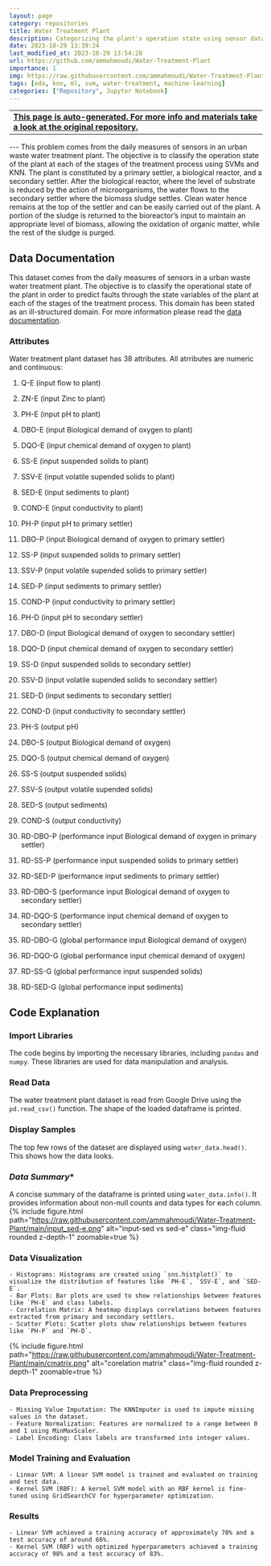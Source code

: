 ```yaml
---
layout: page
category: repositories
title: Water Treatment Plant
description: Categorizing the plant's operation state using sensor data suing SVMs.
date: 2023-10-29 13:39:24 
last_modified_at: 2023-10-29 13:54:28 
url: https://github.com/ammahmoudi/Water-Treatment-Plant
importance: 1
img: https://raw.githubusercontent.com/ammahmoudi/Water-Treatment-Plant/main/input_sed-e.png
tags: [eda, knn, ml, svm, water-treatment, machine-learning]
categories: ["Repository", Jupyter Notebook]
---
```

<div id="open-in-github" > <table class="table-cv list-group-table"> <tbody> <tr>    <td class="list-group-name"><b>   <a href="https://github.com/ammahmoudi/Water-Treatment-Plant" rel="external nofollow noopener" target="_blank"><i class="fa-brands fa-github"></i> This page is auto-generated. For more info and materials take a look at the original repository.</a> </b></td></tr> </tbody> </table></div>
---
This problem comes from the daily measures of sensors in an urban waste water treatment plant. The objective is to classify the operation state of the plant at each of the stages of the treatment process using SVMs and KNN.
The plant is constituted by a primary settler, a biological reactor, and a secondary settler. After the biological reactor, where the level of substrate is reduced by the action of microorganisms, the water flows to the secondary settler where the biomass sludge settles. Clean water hence remains at the top of the settler and can be easily carried out of the plant. A portion of the sludge is returned to the bioreactor’s input to maintain an appropriate level of biomass, allowing the oxidation of organic matter, while the rest of the sludge is purged.


## Data Documentation

This dataset comes from the daily measures of sensors in a urban waste water treatment plant. The objective is to classify the operational state of the plant in order to predict faults through the state variables of the plant at each of the stages of the treatment process. This domain has been stated as an ill-structured domain.
For more information please read the [data documentation](https://data.world/uci/water-treatment-plant).


### Attributes
Water treatment plant dataset has 38 attributes. All atrributes are numeric and continuous:
1. Q-E (input flow to plant)

2. ZN-E (input Zinc to plant)

3. PH-E (input pH to plant)

4. DBO-E (input Biological demand of oxygen to plant)

5. DQO-E (input chemical demand of oxygen to plant)

6. SS-E (input suspended solids to plant)

7. SSV-E (input volatile supended solids to plant)

8. SED-E (input sediments to plant)

9. COND-E (input conductivity to plant)

10. PH-P (input pH to primary settler)

11. DBO-P (input Biological demand of oxygen to primary settler)

12. SS-P (input suspended solids to primary settler)

13. SSV-P (input volatile supended solids to primary settler)

14. SED-P (input sediments to primary settler)

15. COND-P (input conductivity to primary settler)

16. PH-D (input pH to secondary settler)

17. DBO-D (input Biological demand of oxygen to secondary settler)

18. DQO-D (input chemical demand of oxygen to secondary settler)

19. SS-D (input suspended solids to secondary settler)

20. SSV-D (input volatile supended solids to secondary settler)

21. SED-D (input sediments to secondary settler)

22. COND-D (input conductivity to secondary settler)

23. PH-S (output pH)

24. DBO-S (output Biological demand of oxygen)

25. DQO-S (output chemical demand of oxygen)

26. SS-S (output suspended solids)

27. SSV-S (output volatile supended solids)

28. SED-S (output sediments)

29. COND-S (output conductivity)

30. RD-DBO-P (performance input Biological demand of oxygen in 
primary settler)

31. RD-SS-P (performance input suspended solids to primary settler)

32. RD-SED-P (performance input sediments to primary settler)

33. RD-DBO-S (performance input Biological demand of oxygen to secondary settler)

34. RD-DQO-S (performance input chemical demand of oxygen to secondary settler)

35. RD-DBO-G (global performance input Biological demand of oxygen)

36. RD-DQO-G (global performance input chemical demand of oxygen)

37. RD-SS-G (global performance input suspended solids)

38. RD-SED-G (global performance input sediments)


## Code Explanation

### **Import Libraries**
The code begins by importing the necessary libraries, including `pandas` and `numpy`. These libraries are used for data manipulation and analysis.

### **Read Data**
The water treatment plant dataset is read from Google Drive using the `pd.read_csv()` function. The shape of the loaded dataframe is printed.

### **Display Samples**
The top few rows of the dataset are displayed using `water_data.head()`. This shows how the data looks.

### *Data Summary**
A concise summary of the dataframe is printed using `water_data.info()`. It provides information about non-null counts and data types for each column.
{% include figure.html path="https://raw.githubusercontent.com/ammahmoudi/Water-Treatment-Plant/main/input_sed-e.png" alt="input-sed vs sed-e" class="img-fluid rounded z-depth-1" zoomable=true %}

### **Data Visualization**

    - Histograms: Histograms are created using `sns.histplot()` to visualize the distribution of features like `PH-E`, `SSV-E`, and `SED-E`.
    - Bar Plots: Bar plots are used to show relationships between features like `PH-E` and class labels.
    - Correlation Matrix: A heatmap displays correlations between features extracted from primary and secondary settlers.
    - Scatter Plots: Scatter plots show relationships between features like `PH-P` and `PH-D`.
{% include figure.html path="https://raw.githubusercontent.com/ammahmoudi/Water-Treatment-Plant/main/cmatrix.png" alt="corelation matrix" class="img-fluid rounded z-depth-1" zoomable=true %}

### **Data Preprocessing**
    - Missing Value Imputation: The KNNImputer is used to impute missing values in the dataset.
    - Feature Normalization: Features are normalized to a range between 0 and 1 using MinMaxScaler.
    - Label Encoding: Class labels are transformed into integer values.

### **Model Training and Evaluation**
    - Linear SVM: A linear SVM model is trained and evaluated on training and test data.
    - Kernel SVM (RBF): A kernel SVM model with an RBF kernel is fine-tuned using GridSearchCV for hyperparameter optimization.

### **Results**
    - Linear SVM achieved a training accuracy of approximately 70% and a test accuracy of around 66%.
    - Kernel SVM (RBF) with optimized hyperparameters achieved a training accuracy of 98% and a test accuracy of 83%.
